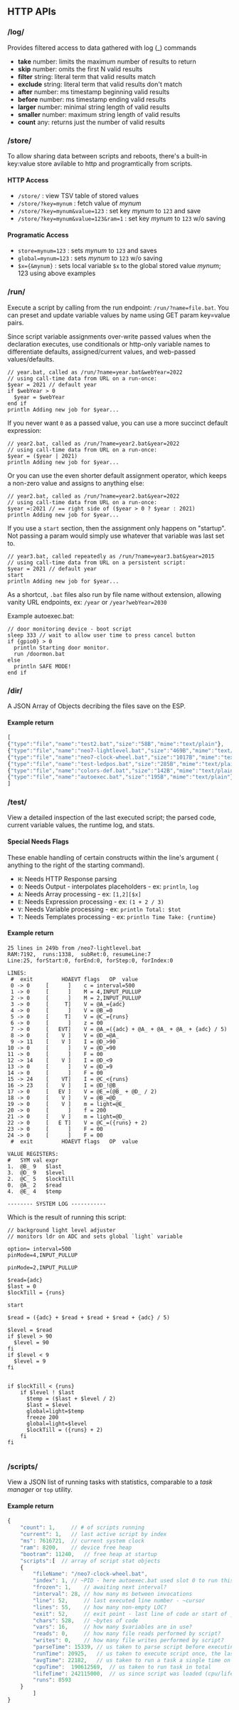 
## HTTP APIs

### /log/

Provides filtered access to data gathered with log (_) commands

* **take**   number: limits the maximum number of results to return
* **skip**   number: omits the first N valid results
* **filter**   string: literal term that valid results match
* **exclude**    string: literal term that valid results don't match
* **after**    number: ms timestamp beginning valid results 
* **before**    number: ms timestamp ending valid results 
* **larger**    number: minimal string length of valid results
* **smaller**    number: maximum string length of valid results
* **count**    any: returns just the number of valid results


### /store/
To allow sharing data between scripts and reboots, there's a built-in key:value store avilable to http and programtically from scripts.

#### HTTP Access
* `/store/` : view TSV table of stored values
* `/store/?key=mynum` :  fetch value of _mynum_
* `/store/?key=mynum&value=123` :  set key _mynum_ to `123` and save
* `/store/?key=mynum&value=123&ram=1` :  set key _mynum_ to `123` w/o saving


#### Programatic Access
* `store=mynum=123` : sets _mynum_ to `123` and saves
* `global=mynum=123` : sets _mynum_ to `123` w/o saving
* `$x={&mynum}` : sets local variable `$x` to the global stored value _mynum_; 123 using above examples

 
 
### /run/
Execute a script by calling from the run endpoint: `/run/?name=file.bat`. 
You can preset and update variable values by name using GET param key=value pairs. 

Since script variable assignments over-write passed values when the declaration executes,
  use conditionals or http-only variable names to differentiate defaults, assigned/current values, 
and web-passed values/defaults.

```
// year.bat, called as /run/?name=year.bat&webYear=2022
// using call-time data from URL on a run-once:
$year = 2021 // default year
if $webYear > 0
  $year = $webYear
end if
println Adding new job for $year...
```

If you never want `0` as a passed value, you can use a more succinct default expression:

```
// year2.bat, called as /run/?name=year2.bat&year=2022
// using call-time data from URL on a run-once:
$year = ($year | 2021)
println Adding new job for $year...
```

Or you can use the even shorter default assignment operator, which keeps a non-zero value and assigns to anything else:

```
// year2.bat, called as /run/?name=year2.bat&year=2022
// using call-time data from URL on a run-once:
$year =:2021 // == right side of ($year > 0 ? $year : 2021)
println Adding new job for $year...
```


If you use a `start` section, then the assignment only happens on "startup". 
Not passing a param would simply use whatever that variable was last set to.

```
// year3.bat, called repeatedly as /run/?name=year3.bat&year=2015
// using call-time data from URL on a persistent script:
$year = 2021 // default year
start
println Adding new job for $year...
```

As a shortcut, `.bat` files also run by file name without extension, allowing vanity URL endpoints, ex: `/year` or `/year?webYear=2030`

Example autoexec.bat:
```
// door monitoring device - boot script
sleep 333 // wait to allow user time to press cancel button 
if {gpio0} > 0
  println Starting door monitor.
  run /doormon.bat
else
  println SAFE MODE!
end if
```

### /dir/
A JSON Array of Objects decribing the files save on the ESP.

#### Example return
```js
[
{"type":"file","name":"test2.bat","size":"58B","mime":"text/plain"},
{"type":"file","name":"neo7-lightlevel.bat","size":"469B","mime":"text/plain"},
{"type":"file","name":"neo7-clock-wheel.bat","size":"1017B","mime":"text/plain"},
{"type":"file","name":"test-ledpos.bat","size":"285B","mime":"text/plain"},
{"type":"file","name":"colors-def.bat","size":"142B","mime":"text/plain"},
{"type":"file","name":"autoexec.bat","size":"195B","mime":"text/plain"}
]
```





### /test/
View a detailed inspection of the last executed script; the parsed code, current variable values, the runtime log, and stats.


#### Special Needs Flags
These enable handling of certain constructs within the line's argument ( anything to the right of the starting command).

* `H`: Needs HTTP Response parsing
* `O`: Needs Output - interpolates placeholders - ex: `println`, `log`
* `A`: Needs Array processing - ex: `[1,2][$x]`
* `E`: Needs Expression processing  - ex: `(1 + 2 / 3)`
* `V`: Needs Variable processing - ex: `println Total: $tot`
* `T`: Needs Templates processing - ex: `println Time Take: {runtime}`


#### Example return
```
25 lines in 249b from /neo7-lightlevel.bat
RAM:7192,  runs:1338,  subRet:0, resumeLine:7
Line:25, forStart:0, forEnd:0, forStep:0, forIndex:0

LINES:
 #  exit         HOAEVT flags  	OP  value
 0 -> 0 	[      ]	c = interval=500
 1 -> 0 	[      ]	M = 4,INPUT_PULLUP
 2 -> 0 	[      ]	M = 2,INPUT_PULLUP
 3 -> 0 	[     T]	V = @A_={adc}
 4 -> 0 	[      ]	V = @B_=0
 5 -> 0 	[     T]	V = @C_={runs}
 6 -> 0 	[      ]	z = 00
 7 -> 0 	[   EVT]	V = @A_=({adc} + @A_ + @A_ + @A_ + {adc} / 5)
 8 -> 0 	[    V ]	V = @D_=@A_
 9 -> 11 	[    V ]	I = @D_>90
10 -> 0 	[      ]	V = @D_=90
11 -> 0 	[      ]	F = 00
12 -> 14 	[    V ]	I = @D_<9
13 -> 0 	[      ]	V = @D_=9
14 -> 0 	[      ]	F = 00
15 -> 24 	[    VT]	I = @C_<{runs}
16 -> 23 	[    V ]	I = @D_!@B_
17 -> 0 	[   EV ]	V = @E_=(@B_ + @D_ / 2)
18 -> 0 	[    V ]	V = @B_=@D_
19 -> 0 	[    V ]	m = light=@E_
20 -> 0 	[      ]	f = 200
21 -> 0 	[    V ]	m = light=@D_
22 -> 0 	[   E T]	V = @C_=({runs} + 2)
23 -> 0 	[      ]	F = 00
24 -> 0 	[      ]	F = 00
 #  exit         HOAEVT flags  	OP  value

VALUE REGISTERS:
#  	SYM	val	expr
1.	@B_	9	$last
3.	@D_	9	$level
2.	@C_	5	$lockTill
0.	@A_	2	$read
4.	@E_	4	$temp

-------- SYSTEM LOG -----------
```
Which is the result of running this script:
```
// background light level adjuster
// monitors ldr on ADC and sets global `light` variable

option= interval=500
pinMode=4,INPUT_PULLUP

pinMode=2,INPUT_PULLUP

$read={adc}
$last = 0
$lockTill = {runs}

start

$read = ({adc} + $read + $read + $read + {adc} / 5)

$level = $read
if $level > 90
  $level = 90
fi
if $level < 9
  $level = 9
fi


if $lockTill < {runs} 
    if $level ! $last
      $temp = ($last + $level / 2)
      $last = $level
      global=light=$temp
      freeze 200
      global=light=$level
      $lockTill = ({runs} + 2)
    fi
fi
  
```






### /scripts/
View a JSON list of running tasks with statistics, comparable to a _task manager_ or `top` utility.

#### Example return
```js
{
	"count": 1,     // # of scripts running
	"current": 1,   // last active script by index
	"ms": 7616721,  // current system clock
	"ram": 8200,    // device free heap
	"bootram": 11240,   // free heap at startup
	"scripts":[  // array of script stat objects
	{
		"fileName": "/neo7-clock-wheel.bat",
		"index": 1, // ~PID - here autoexec.bat used slot 0 to run this
		"frozen": 1,    // awaiting next interval?
		"interval": 28, // how many ms between invocations
		"line": 52,     // last executed line number - ~cursor
		"lines": 55,    // how many non-empty LOC?
		"exit": 52,     // exit point - last line of code or start of _after_ section 
		"chars": 528,   // ~bytes of code
		"vars": 16,     // how many $variables are in use?
		"reads": 0,     // how many file reads performed by script?
		"writes": 0,    // how many file writes performed by script?
		"parseTime": 15339, // us taken to parse script before executing
		"runTime": 20925,   // us taken to execute script once, the last time
		"avgTime": 22182,   // us taken to run a task a single time on average
		"cpuTime":  190612569,  // us taken to run task in total
		"lifeTime": 242115000,  // us since script was loaded (cpu/life = cpu utilization from 0.0 - 0.99)
		"runs": 8593
	}
		]
}
```
